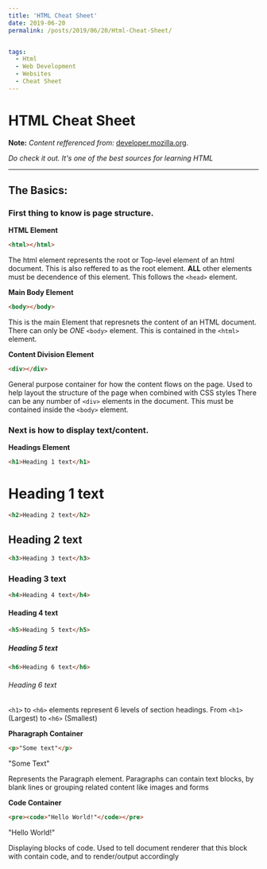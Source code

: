 ```yaml
---
title: 'HTML Cheat Sheet'
date: 2019-06-20
permalink: /posts/2019/06/20/Html-Cheat-Sheet/


tags:
  - Html
  - Web Development
  - Websites
  - Cheat Sheet
---
```


# **HTML Cheat Sheet**

**Note:**
_Content refferenced from:_
[developer.mozilla.org](developer.mozilla.org).

_Do check it out. It's one of the best sources for learning HTML_

---

## **The Basics:**

### First thing to know is page structure.

**HTML Element**

``` html
<html></html>
```
The html element represents the root or Top-level element of an html document. 
This is also reffered to as the root element. **ALL** other elements must be decendence of this element.
This follows the ```<head>``` element.

**Main Body Element**

``` html
<body></body>
```

This is the main Element that represnets the content of an HTML document.
There can only be _ONE_ ```<body>``` element.
This is contained in the ```<html>``` element.

**Content Division Element**

``` html
<div></div>
```

General purpose container for how the content flows on the page. 
Used to help layout the structure of the page when combined with CSS styles
There can be any number of ```<div>``` elements in the document.
This must be contained inside the ```<body>``` element.

### Next is how to display text/content.

**Headings Element**

``` html
<h1>Heading 1 text</h1>
```
# Heading 1 text

``` html
<h2>Heading 2 text</h2>
```
## Heading 2 text

``` html
<h3>Heading 3 text</h3>
```
### Heading 3 text

``` html
<h4>Heading 4 text</h4>
```
#### Heading 4 text

``` html
<h5>Heading 5 text</h5>
```
##### Heading 5 text

``` html
<h6>Heading 6 text</h6>
```
###### Heading 6 text

```<h1>``` to ```<h6>``` elements represent 6 levels of section headings.
From ```<h1>``` (Largest) to ```<h6>``` (Smallest)

**Pharagraph Container**

``` html
<p>"Some text"</p>
```
"Some Text"

Represents the Paragraph element. 
Paragraphs can contain text blocks, by blank lines or grouping related content like images and forms

**Code Container**

``` html
<pre><code>"Hello World!"</code></pre>
```
"Hello World!"

Displaying blocks of code. Used to tell document renderer that this block with contain code, and to render/output accordingly